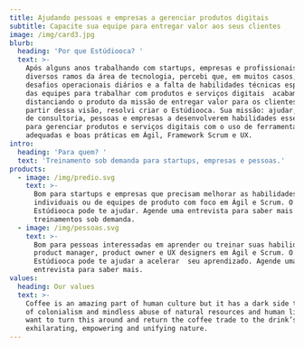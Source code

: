 ```yaml
---
title: Ajudando pessoas e empresas a gerenciar produtos digitais
subtitle: Capacite sua equipe para entregar valor aos seus clientes
image: /img/card3.jpg
blurb:
  heading: 'Por que Estúdiooca? '
  text: >-
    Após alguns anos trabalhando com startups, empresas e profissionais de
    diversos ramos da área de tecnologia, percebi que, em muitos casos, os
    desafios operacionais diários e a falta de habilidades técnicas específicas
    das equipes para trabalhar com produtos e serviços digitais  acabam
    distanciando o produto da missão de entregar valor para os clientes. A
    partir dessa visão, resolvi criar o Estúdiooca. Sua missão: ajudar, por meio
    de consultoria, pessoas e empresas a desenvolverem habilidades essenciais
    para gerenciar produtos e serviços digitais com o uso de ferramentas
    adequadas e boas práticas em Ágil, Framework Scrum e UX.  
intro:
  heading: 'Para quem? '
  text: 'Treinamento sob demanda para startups, empresas e pessoas.'
products:
  - image: /img/predio.svg
    text: >-
      Bom para startups e empresas que precisam melhorar as habilidades técnicas
      individuais ou de equipes de produto com foco em Ágil e Scrum. O
      Estúdiooca pode te ajudar. Agende uma entrevista para saber mais sobre
      treinamentos sob demanda. 
  - image: /img/pessoas.svg
    text: >-
      Bom para pessoas interessadas em aprender ou treinar suas habilidades como
      product manager, product owner e UX designers em Ágil e Scrum. O
      Estúdiooca pode te ajudar a acelerar  seu aprendizado. Agende uma
      entrevista para saber mais. 
values:
  heading: Our values
  text: >-
    Coffee is an amazing part of human culture but it has a dark side too – one
    of colonialism and mindless abuse of natural resources and human lives. We
    want to turn this around and return the coffee trade to the drink’s
    exhilarating, empowering and unifying nature.
---
```



